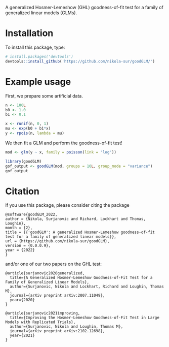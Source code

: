  A generalized Hosmer-Lemeshow (GHL) goodness-of-fit test for a family of generalized linear models (GLMs).
 
# Installation
To install this package, type:
 
 ``` r
 # install.packages('devtools')
 devtools::install_github('https://github.com/nikola-sur/goodGLM/')
 ```
 
 
# Example usage
First, we prepare some artificial data.
``` r
n <- 100L
b0 <- 1.0
b1 <- 0.1

x <- runif(n, 0, 1)
mu <- exp(b0 + b1*x)
y <- rpois(n, lambda = mu)
```

We then fit a GLM and perform the goodness-of-fit test!
``` r
mod <- glm(y ~ x, family = poisson(link = 'log'))

library(goodGLM)
gof_output <- goodGLM(mod, groups = 10L, group_mode = "variance")
gof_output
```

# Citation
If you use this package, please consider citing the package

```
@software{goodGLM_2022,
author = {Nikola, Surjanovic and Richard, Lockhart and Thomas, Loughin},
month = {2},
title = {{'goodGLM': A generalized Hosmer-Lemeshow goodness-of-fit test for a family of generalized linear models}},
url = {https://github.com/nikola-sur/goodGLM},
version = {0.0.0.9},
year = {2022}
}
```

and/or one of our two papers on the GHL test:

```
@article{surjanovic2020generalized,
  title={A Generalized Hosmer-Lemeshow Goodness-of-Fit Test for a Family of Generalized Linear Models},
  author={Surjanovic, Nikola and Lockhart, Richard and Loughin, Thomas M},
  journal={arXiv preprint arXiv:2007.11049},
  year={2020}
}

@article{surjanovic2021improving,
  title={Improving the Hosmer-Lemeshow Goodness-of-Fit Test in Large Models with Replicated Trials},
  author={Surjanovic, Nikola and Loughin, Thomas M},
  journal={arXiv preprint arXiv:2102.12698},
  year={2021}
}
```
